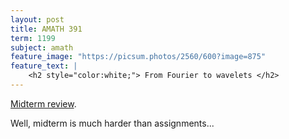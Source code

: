 ```yaml
---
layout: post
title: AMATH 391
term: 1199
subject: amath
feature_image: "https://picsum.photos/2560/600?image=875"
feature_text: |
    <h2 style="color:white;"> From Fourier to wavelets </h2>
---
```


[Midterm review](/pdfs/1199/amath391mid.pdf).

Well, midterm is much harder than assignments...
